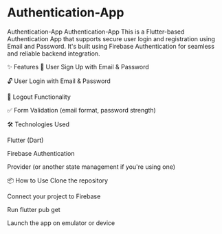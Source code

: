 # Authentication-App
Authentication-App
Authentication-App This is a Flutter-based Authentication App that supports secure user login and registration using Email and Password. It's built using Firebase Authentication for seamless and reliable backend integration.

✨ Features 🔐 User Sign Up with Email & Password

🔓 User Login with Email & Password

🚪 Logout Functionality

✅ Form Validation (email format, password strength)

🛠️ Technologies Used

Flutter (Dart)

Firebase Authentication

Provider (or another state management if you're using one)

📦 How to Use Clone the repository

Connect your project to Firebase

Run flutter pub get

Launch the app on emulator or device
